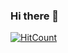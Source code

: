 ### Hi there 👋

[![HitCount](http://hits.dwyl.com/LewkyB/LewkyB.svg)](http://hits.dwyl.com/LewkyB/LewkyB)
<!--
**LewkyB/LewkyB** is a ✨ _special_ ✨ repository because its `README.md` (this file) appears on your GitHub profile.

Here are some ideas to get you started:

- 🔭 I’m currently working on ...
- 🌱 I’m currently learning ...
- 👯 I’m looking to collaborate on ...
- 🤔 I’m looking for help with ...
- 💬 Ask me about ...
- 📫 How to reach me: ...
- 😄 Pronouns: ...
- ⚡ Fun fact: ...
-->
